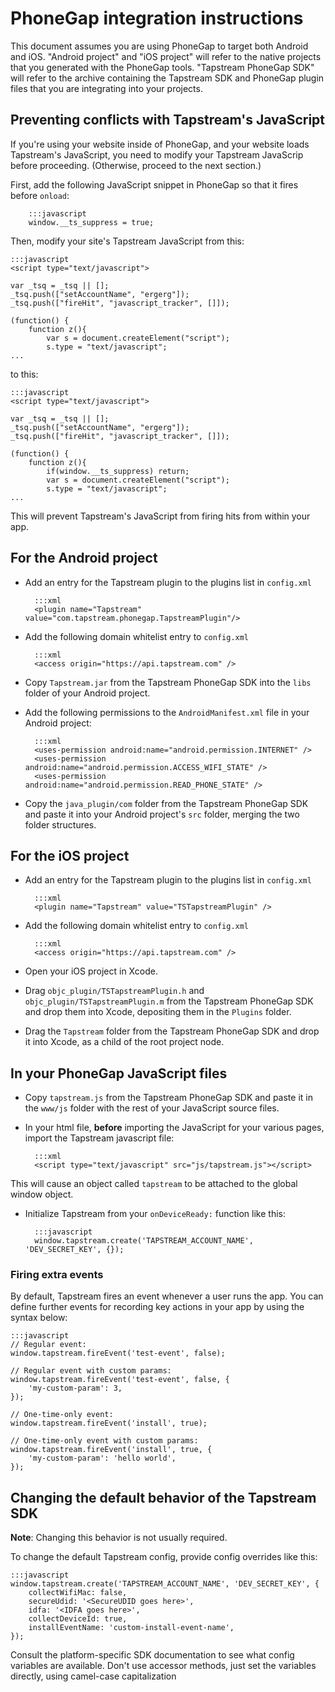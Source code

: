 # PhoneGap integration instructions

This document assumes you are using PhoneGap to target both Android and iOS.  "Android project" and "iOS project" will refer
to the native projects that you generated with the PhoneGap tools. "Tapstream PhoneGap SDK" will refer to the archive containing
the Tapstream SDK and PhoneGap plugin files that you are integrating into your projects.

## Preventing conflicts with Tapstream's JavaScript

If you're using your website inside of PhoneGap, and your website loads Tapstream's JavaScript, you need to modify your Tapstream JavaScrip before proceeding. (Otherwise, proceed to the next section.)

First, add the following JavaScript snippet in PhoneGap so that it fires before `onload`:

        :::javascript
        window.__ts_suppress = true;

Then, modify your site's Tapstream JavaScript from this:

    :::javascript
    <script type="text/javascript">

    var _tsq = _tsq || [];
    _tsq.push(["setAccountName", "ergerg"]);
    _tsq.push(["fireHit", "javascript_tracker", []]);

    (function() {
        function z(){
            var s = document.createElement("script");
            s.type = "text/javascript";
    ...

to this:

    :::javascript
    <script type="text/javascript">

    var _tsq = _tsq || [];
    _tsq.push(["setAccountName", "ergerg"]);
    _tsq.push(["fireHit", "javascript_tracker", []]);

    (function() {
        function z(){
            if(window.__ts_suppress) return;
            var s = document.createElement("script");
            s.type = "text/javascript";
    ...

This will prevent Tapstream's JavaScript from firing hits from within your app.

## For the Android project

* Add an entry for the Tapstream plugin to the plugins list in `config.xml`

        :::xml
        <plugin name="Tapstream" value="com.tapstream.phonegap.TapstreamPlugin"/>

* Add the following domain whitelist entry to `config.xml`

        :::xml
        <access origin="https://api.tapstream.com" />

* Copy `Tapstream.jar` from the Tapstream PhoneGap SDK into the `libs` folder of your Android project.
* Add the following permissions to the `AndroidManifest.xml` file in your Android project:

        :::xml
        <uses-permission android:name="android.permission.INTERNET" />
        <uses-permission android:name="android.permission.ACCESS_WIFI_STATE" />
        <uses-permission android:name="android.permission.READ_PHONE_STATE" />

* Copy the `java_plugin/com` folder from the Tapstream PhoneGap SDK and paste it into your Android project's `src` folder,
merging the two folder structures.


## For the iOS project

* Add an entry for the Tapstream plugin to the plugins list in `config.xml`

        :::xml
        <plugin name="Tapstream" value="TSTapstreamPlugin" />

* Add the following domain whitelist entry to `config.xml`

        :::xml
        <access origin="https://api.tapstream.com" />

* Open your iOS project in Xcode.
* Drag `objc_plugin/TSTapstreamPlugin.h` and `objc_plugin/TSTapstreamPlugin.m` from the Tapstream PhoneGap SDK
and drop them into Xcode, depositing them in the `Plugins` folder.
* Drag the `Tapstream` folder from the Tapstream PhoneGap SDK and drop it into Xcode, as a child of the root project node.



## In your PhoneGap JavaScript files

* Copy `tapstream.js` from the Tapstream PhoneGap SDK and paste it in the `www/js` folder with the rest of your JavaScript source files.

* In your html file, __before__ importing the JavaScript for your various pages, import the Tapstream javascript file:

        :::xml
        <script type="text/javascript" src="js/tapstream.js"></script>

This will cause an object called `tapstream` to be attached to the global window object.

* Initialize Tapstream from your `onDeviceReady:` function like this:

        :::javascript
        window.tapstream.create('TAPSTREAM_ACCOUNT_NAME', 'DEV_SECRET_KEY', {});

### Firing extra events

By default, Tapstream fires an event whenever a user runs the app. You can define further events for recording key actions in your app by using the syntax below:

    :::javascript
    // Regular event:
    window.tapstream.fireEvent('test-event', false);

    // Regular event with custom params:
    window.tapstream.fireEvent('test-event', false, {
        'my-custom-param': 3,
    });

    // One-time-only event:
    window.tapstream.fireEvent('install', true);

    // One-time-only event with custom params:
    window.tapstream.fireEvent('install', true, {
        'my-custom-param': 'hello world',
    });

## Changing the default behavior of the Tapstream SDK

**Note**: Changing this behavior is not usually required.

To change the default Tapstream config, provide config overrides like this:

    :::javascript
    window.tapstream.create('TAPSTREAM_ACCOUNT_NAME', 'DEV_SECRET_KEY', {
        collectWifiMac: false,
        secureUdid: '<SecureUDID goes here>',
        idfa: '<IDFA goes here>',
        collectDeviceId: true,
        installEventName: 'custom-install-event-name',
    });

Consult the platform-specific SDK documentation to see what config variables are available.  Don't use accessor methods, just set the variables directly, using camel-case capitalization
